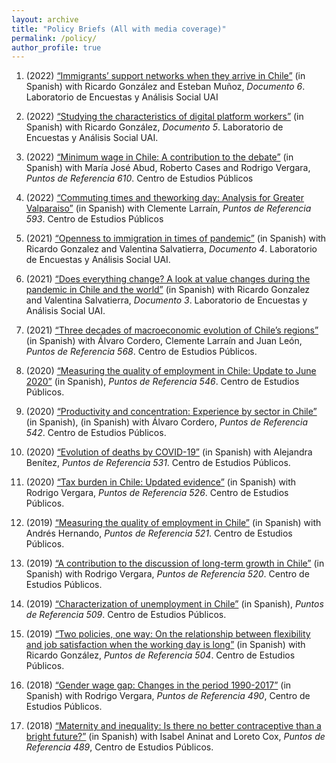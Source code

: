 ```yaml
---
layout: archive
title: "Policy Briefs (All with media coverage)"
permalink: /policy/
author_profile: true
---
```

1. (2022) [“Immigrants’ support networks when they arrive in Chile”](/files/paper1.pdf) (in Spanish) with Ricardo González and Esteban Muñoz, *Documento 6*. Laboratorio de Encuestas y Análisis Social UAI
   
2. (2022) [“Studying the characteristics of digital platform workers”](/files/paper1.pdf) (in Spanish) with Ricardo González, *Documento 5*. Laboratorio de Encuestas y Análisis Social UAI.

3. (2022) [“Minimum wage in Chile: A contribution to the debate”](/files/paper1.pdf) (in Spanish) with María José Abud, Roberto Cases and Rodrigo Vergara, *Puntos de Referencia 610*. Centro de Estudios Públicos

4. (2022) [“Commuting times and theworking day: Analysis for Greater Valparaiso”](/files/paper1.pdf) (in Spanish) with Clemente Larraín, *Puntos de Referencia 593*. Centro de Estudios Públicos

5. (2021) [“Openness to immigration in times of pandemic”](/files/paper1.pdf) (in Spanish) with Ricardo Gonzalez and Valentina Salvatierra, *Documento 4*. Laboratorio de Encuestas y Análisis Social UAI.

6. (2021) [“Does everything change? A look at value changes during the pandemic in Chile and the world”](/files/paper1.pdf) (in Spanish)
with Ricardo Gonzalez and Valentina Salvatierra, *Documento 3*. Laboratorio de Encuestas y Análisis Social UAI.

7. (2021) [“Three decades of macroeconomic evolution of Chile’s regions”](/files/paper1.pdf) (in Spanish) with Álvaro Cordero, Clemente Larraín and Juan León, *Puntos de Referencia 568*. Centro de Estudios Públicos.

8. (2020) [“Measuring the quality of employment in Chile: Update to June 2020”](/files/paper1.pdf) (in Spanish), *Puntos de Referencia 546*. Centro de Estudios Públicos.

9. (2020) [“Productivity and concentration: Experience by sector in Chile”](/files/paper1.pdf) (in Spanish), (in Spanish) with Álvaro
Cordero, *Puntos de Referencia 542*. Centro de Estudios Públicos.

10. (2020) [“Evolution of deaths by COVID-19”](/files/paper1.pdf) (in Spanish) with Alejandra Benítez, *Puntos de Referencia 531*. Centro de Estudios Públicos.

11. (2020) [“Tax burden in Chile: Updated evidence”](/files/paper1.pdf) (in Spanish) with Rodrigo Vergara, *Puntos de Referencia 526*. Centro de Estudios Públicos.

12. (2019) [“Measuring the quality of employment in Chile”](/files/paper1.pdf) (in Spanish) with Andrés Hernando, *Puntos de Referencia 521*. Centro de Estudios Públicos.
    
13. (2019) [“A contribution to the discussion of long-term growth in Chile”](/files/paper1.pdf) (in Spanish) with Rodrigo Vergara, *Puntos de Referencia 520*. Centro de Estudios Públicos.

14. (2019) [“Characterization of unemployment in Chile”](/files/paper1.pdf) (in Spanish), *Puntos de Referencia 509*. Centro de Estudios Públicos.

15. (2019) [“Two policies, one way: On the relationship between flexibility and job satisfaction when the working day is long”](/files/paper1.pdf) (in Spanish) with Ricardo González, *Puntos de Referencia 504*. Centro de Estudios Públicos.

16. (2018) [“Gender wage gap: Changes in the period 1990-2017”](/files/paper1.pdf) (in Spanish) with Rodrigo Vergara, *Puntos de Referencia 490*, Centro de Estudios Públicos.

17. (2018) [“Maternity and inequality: Is there no better contraceptive than a bright future?”](/files/paper1.pdf) (in Spanish) with Isabel Aninat and Loreto Cox, *Puntos de Referencia 489*, Centro de Estudios Públicos.
